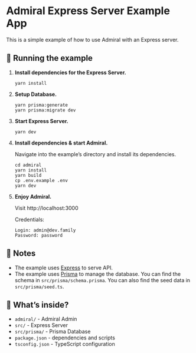 # Admiral Express Server Example App

This is a simple example of how to use Admiral with an Express server.

## 🚀 Running the example

1. **Install dependencies for the Express Server.**
   ```shell
   yarn install
   ```
2. **Setup Database.**
   ```shell
   yarn prisma:generate
   yarn prisma:migrate dev
   ```
3. **Start Express Server.**

   ```shell
   yarn dev
   ```

4. **Install dependencies & start Admiral.**

   Navigate into the example’s directory and install its dependencies.

   ```shell
   cd admiral
   yarn install
   yarn build
   cp .env.example .env
   yarn dev
   ```

5. **Enjoy Admiral.**

   Visit http://localhost:3000

   Credentials:

   ```
   Login: admin@dev.family
   Password: password
   ```

## 📝 Notes

- The example uses [Express](https://expressjs.com/) to serve API.
- The example uses [Prisma](https://www.prisma.io/) to manage the database. You can find the schema
  in `src/prisma/schema.prisma`. You can also find the seed data in `src/prisma/seed.ts`.

## 🧐 What’s inside?

- `admiral/` - Admiral Admin
- `src/` - Express Server
- `src/prisma/` - Prisma Database
- `package.json` - dependencies and scripts
- `tsconfig.json` - TypeScript configuration

